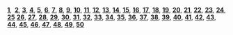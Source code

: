 **[1](https://ws.tsl.rocks/corp/f5825bb96dc9d061496fcea5926a16ba159a26ccd5518f8e63583c52fb68dd29)**,``` ```**[2](https://ws.tsl.rocks/corp/4eeaf112dd9983e997c8c9ec43e562763a8cd4a95f268b4bfeee5e39934f01de)**, **[3](https://ws.tsl.rocks/corp/3a4286c6f512d1e0b6d9866b1a1bb0f29abc36fd4a82b7b2cb39df192fce125d)**, **[4](https://ws.tsl.rocks/corp/c7836cb5499149d8631d0f49b7e91f08f0cf47c3bd10a9492ad6a3f7c25d7eab)**, **[5](https://ws.tsl.rocks/corp/15bb6468a62584f5281a81614dde743b4bbf2196289e4c346da53f96e2e140c1)**,
 **[6](https://ws.tsl.rocks/corp/1663ae68266882a1c09b5a4e5a16b97770e86390b7af7bcfc66b46213334a3a2)**, **[7](https://ws.tsl.rocks/corp/8690c5dbe16d9d069bed96f14a2f11a942c4259147f0623fa224dc50f4009b36)**, **[8](https://ws.tsl.rocks/corp/7ae9b210fd68f3dfa93682a1191388e569dc54fe9d762f02110cd7ac9c1d4477)**, **[9](https://ws.tsl.rocks/corp/22a6ca5b9d96d9fe15fd019792db66760757592e6e03678bf67bca27b028233b)**, **[10](https://ws.tsl.rocks/corp/051a82098a716580383e9ab0d025dd67a8e7ad93da00f1610c449a784f3dc825)**,
 **[11](https://ws.tsl.rocks/corp/38cd283c7bb8ee0390f5624e49a3465b1d4a8c789cc2d501f38918a16f6140e2)**, **[12](https://ws.tsl.rocks/corp/d6f4702c0a85549d019474868a68ecc1a6c546d73fa31f9336ee639a906ff0fe)**, **[13](https://ws.tsl.rocks/corp/03620dd2b01d0a0c2c7b03cb570214cd6c5872eb043bac01dcadeb6244f8d861)**, **[14](https://ws.tsl.rocks/corp/fb10f33f3db17b99b0d227f17e7fde76ef067dc4a4bb4ae05e46c76d2e5e8ea1)**, **[15](https://ws.tsl.rocks/corp/d8104c7dc7af4c8fec4c36c1425f9fe855a195bf4befb2595cad4f8f7bed7ddc)**,
 **[16](https://ws.tsl.rocks/corp/1495d852070d8182229d3cb26e828265d4525a9ef97a9b377415b803b01d6101)**, **[17](https://ws.tsl.rocks/corp/a05d1feeae198a1f2ef98606bf83fdfa2254f2ac62f3db20cd5b09449257b8cd)**, **[18](https://ws.tsl.rocks/corp/ac4e1665a51bdd039d04798e56c3bd85b526c57cf7015fd400b6c8d8ccd959a3)**, **[19](https://ws.tsl.rocks/corp/76701c008d6499f16ec942e61adc3d6d80e931ff9407f8281b492789f8fab908)**, **[20](https://ws.tsl.rocks/corp/8a3aea3b3dacfd3dcdb402e896204557e250b07b8a5e04b5814600c66cc1a25b)**,
 **[21](https://ws.tsl.rocks/corp/65faf5c743dd419a1573d1c665f229a41f1724e27d160e5d2b01a4417a707e0e)**, **[22](https://ws.tsl.rocks/corp/f9c3b5fe54cb33985284a6fe5351ab51fb691af909a2172570ee549050a93af2)**, **[23](https://ws.tsl.rocks/corp/4f0fa774b66e4f744a305525f92e7252205ae754df0f3982b577b32caf32cdbc)**, **[24](https://ws.tsl.rocks/corp/9919a50d277644f496c19d5becdf40abb251d000345f049632329f0b35b7fbf1)**, **[25](https://ws.tsl.rocks/corp/b60fb003fae650d1de18e7bca4fad04f9805501f4568d07ceb47bffdfeb613c1)**
**[26](https://ws.tsl.rocks/corp/b9a3e1e7fd3a235db7f440974db9210dc9a3b85c39fd437099f32f53cfe1e21c)**, **[27](https://ws.tsl.rocks/corp/779114322d677f05c7451cf2323327bd6ff62ec9513ba922e38578b0813f3bad)**, **[28](https://ws.tsl.rocks/corp/1be720217ab52db12c48c73fc6d02f0cd66130efe05373dd97926fac3992557d)**, **[29](https://ws.tsl.rocks/corp/6c8c526b366a9e9eb3eba3d3107b628042c005db03530961b24a722cc58a339e)**, **[30](https://ws.tsl.rocks/corp/99a4ba88f6a620cb9ea1da456127c978a858ffbda4e40b255fcf3365515da25d)**,
 **[31](https://ws.tsl.rocks/corp/7deb3943434ee3aa56bb4c29a0fb0831bcbc4b570a58a2809ea1a549b7df328e)**, **[32](https://ws.tsl.rocks/corp/3efaab24560531ff257e73bfb281a7e9c0a9d591ac5aff55d05d35f2fb5e1d73)**, **[33](https://ws.tsl.rocks/corp/cc9ed2698988a35d6dbb9e9762d6575b28204ab15fd7208b64e8108878a4b8f9)**, **[34](https://ws.tsl.rocks/corp/04bc2e393574e6987401e2851108ad114745016e9bec7b70cb49fc31d1981496)**, **[35](https://ws.tsl.rocks/corp/15831bc11de2a279f369118ffb2cd889844a6992e769889ad9e64f8ac15a410f)**,
 **[36](https://ws.tsl.rocks/corp/1a1250d276bf9541252070bbee9c6b216c91b12a837aaa8a8e8a90f490940538)**, **[37](https://ws.tsl.rocks/corp/85f6a14e4f7488eb8134ea422522636da92d121d81297b3018e1e69fac907762)**, **[38](https://ws.tsl.rocks/corp/89b20821cb6e619dced74a6e153a1d3ceafa70b1035fb7d61a6920d375e49f50)**, **[39](https://ws.tsl.rocks/corp/623f28fa77360220e64570e6493ec911dc1e814d1686305b7879da48d808d1cf)**, **[40](https://ws.tsl.rocks/corp/44e91582df527f0e9d3977b4c713db38b9c73a98e95ba353eccdcc601e64d027)**,
 **[41](https://ws.tsl.rocks/corp/4be10b4fa74e6bc45ea50d720527bec8db0312f419a419f203b09350d663c755)**, **[42](https://ws.tsl.rocks/corp/8c2109279ceb01bcca0aa5e85c151d5877831ac54199285743750e2ed343b407)**, **[43](https://ws.tsl.rocks/corp/1e4e3bc5f21c0b6cd362f404b88f09e18e26a8c0134a31015d6d7577a7230dc9)**, **[44](https://ws.tsl.rocks/corp/fc91552441e9553b76df7ca1870d63c6fd9e50f9c98a3d2bb9f6979b47bd845f)**, **[45](https://ws.tsl.rocks/corp/597bcb53e7f2e8f5bf2135602da30d76170ca6a5d950a0c60b5c617b6c32dead)**,
 **[46](https://ws.tsl.rocks/corp/107aa372f22d23bb567b3a7fefd3442d93a2984204d7189bbb0fed1ee976ede2)**, **[47](https://ws.tsl.rocks/corp/74b60d3e331a6a56ea4d17f4444f02a50808c013285ee0e0ccd54e4594e5e11b)**, **[48](https://ws.tsl.rocks/corp/f1c390fb4786da2cb59b7b39519a0ecf6022d4ba017d407af5286aa056682aff)**, **[49](https://ws.tsl.rocks/corp/28f06b2ed8c2d55fe437095ed09cf6559986f0bb3ea5ff99509341b5dbf04d65)**, **[50](https://ws.tsl.rocks/corp/a33256c155b161f595303ef4302912cc63ddfe306cad3f53457cf55508dcad75)**
